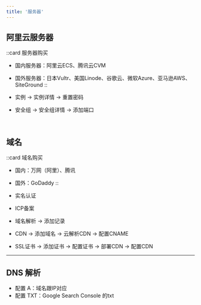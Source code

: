 ```yaml
---
title: '服务器'
---
```


## 阿里云服务器

::card
服务器购买
- 国内服务器：阿里云ECS、腾讯云CVM
- 国外服务器：日本Vultr、美国Linode、谷歌云、微软Azure、亚马逊AWS、SiteGround
::

- 实例 -> 实例详情 -> 重置密码
- 安全组 -> 安全组详情 -> 添加端口

<br />

## 域名

::card
域名购买
- 国内：万网（阿里）、腾讯
- 国外：GoDaddy
::

- 实名认证
- ICP备案
- 域名解析 -> 添加记录
- CDN -> 添加域名 -> 云解析CDN -> 配置CNAME
- SSL证书 -> 添加证书 -> 配置证书 -> 部署CDN -> 配置CDN

<hr />

## DNS 解析

- 配置 A：域名跟IP对应
- 配置 TXT：Google Search Console 的txt
